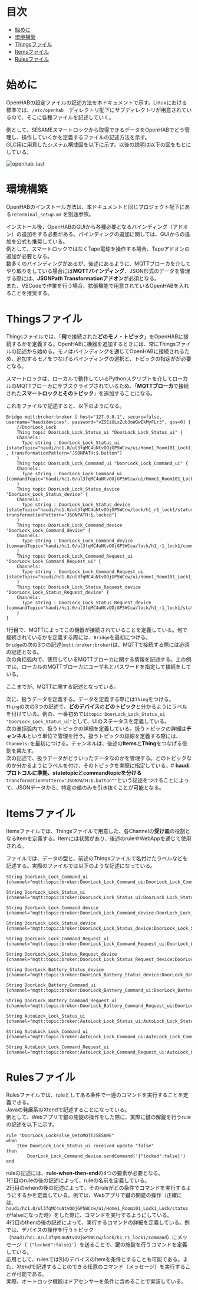 # 目次
- [始めに](#始めに)
- [環境構築](#環境構築)
- [Thingsファイル](#thingsファイル)
- [Itemsファイル](#Itemsファイル)
- [Rulesファイル](#rulesファイル)

# 始めに
OpenHABの設定ファイルの記述方法を本ドキュメントで示す。Linuxにおける標準では、`/etc/openhab`　ディレクトリ配下にサブディレクトリが用意されているので、そこに各種ファイルを記述していく。  

例として、SESAMEスマートロックから取得できるデータをOpenHABでどう管理し、操作していくかを定義するファイルの記述方法を示す。  
GLC用に用意したシステム構成図を以下に示す。以後の説明は以下の図をもとにしている。  

![openhab_last](https://user-images.githubusercontent.com/74150680/158628185-0ce57fe3-fd43-4b76-a3cb-3836e57577bb.jpg)

# 環境構築
OpenHABのインストール方法は、本ドキュメントと同じプロジェクト配下にある`reTerminal_setup.md` を別途参照。  

インストール後、OpenHABのGUIから各種必要となるバインディング（アドオン）の追加をする必要がある。バインディングの追加に関しては、GUIからの追加を公式も推奨している。  
例として、スマートロックではなくTapo電球を操作する場合、Tapoアドオンの追加が必要となる。  
数多くのバインディングがあるが、後述にあるように、MQTTブローカを介してやり取りをしている場合には**MQTTバインディング**、JSON形式のデータを管理する際には、**JSONPath Transformationアドオン**が必須となる。  
また、VSCodeで作業を行う場合、拡張機能で用意されているOpenHABを入れることを推奨する。

# Thingsファイル
Thingsファイルでは、「**何**で接続された**どのモノ・トピック**」をOpenHABに接続するかを定義する。OpenHABに機器を追加するときには、常にThingsファイルの記述から始める。モノはバインディングを通じてOpenHABに接続されるため、追加するモノをつなげるバインディングの選択と、トピックの指定がが必要となる。  

スマートロックは、ローカルで動作しているPythonスクリプトを介してローカルのMQTTブローカにサブスクライブされているため、「**MQTTブローカ**で接続された**スマートロックとそのトピック**」を追加することになる。 

これをファイルで記述すると、以下のようになる。  
```
Bridge mqtt:broker:broker [ host="127.0.0.1", secure=false, username="haudidevices", password="vZSEiULxZub3oWGwEkMyFLr3", qos=0] {
    //DoorLock_Lock
    Thing topic DoorLock_Lock_Status_ui "DoorLock_Lock_Status_ui" {
    Channels:
      Type string : DoorLock_Lock_Status_ui [stateTopic="haudi/hc1.0/ul3fqMC4uNtvOOjGP5WCcw/ui/Home1_Room101_Lock1_Lock/status" , transformationPattern="JSONPATH:$.button"]
    }
    Thing topic DoorLock_Lock_Command_ui "DoorLock_Lock_Command_ui" {
    Channels:
      Type string : DoorLock_Lock_Command_ui [commandTopic="haudi/hc1.0/ul3fqMC4uNtvOOjGP5WCcw/ui/Home1_Room101_Lock1_Lock/command"]
    }
    Thing topic DoorLock_Lock_Status_device "DoorLock_Lock_Status_device" {
    Channels:
      Type string : DoorLock_Lock_Status_device [stateTopic="haudi/hc1.0/ul3fqMC4uNtvOOjGP5WCcw/lock/h1_r1_lock1/status", transformationPattern="JSONPATH:$.locked"]
    }
    Thing topic DoorLock_Lock_Command_device "DoorLock_Lock_Command_device" {
    Channels:
      Type string : DoorLock_Lock_Command_device [commandTopic="haudi/hc1.0/ul3fqMC4uNtvOOjGP5WCcw/lock/h1_r1_lock1/command"]
    }
    Thing topic DoorLock_Lock_Command_Request_ui "DoorLock_Lock_Command_Request_ui" {
    Channels:
      Type string : DoorLock_Lock_Command_Request_ui [stateTopic="haudi/hc1.0/ul3fqMC4uNtvOOjGP5WCcw/ui/Home1_Room101_Lock1_Lock/command_request"]
    }
    Thing topic DoorLock_Lock_Status_Request_device "DoorLock_Lock_Status_Request_device" {
    Channels:
      Type string : DoorLock_Lock_Status_Request_device [commandTopic="haudi/hc1.0/ul3fqMC4uNtvOOjGP5WCcw/lock/h1_r1_lock1/status_request"]
    }
}
```

1行目で、MQTTによってこの機器が接続されていることを定義している。何で接続されているかを定義する際には、`Bridge`を最初につける。  
`Bridge`の次の3つの記述(`mqtt:broker:broker`)は、MQTTで接続する際には必須の記述となる。  
次の角括弧内で、使用しているMQTTブローカに関する情報を記述する。上の例では、ローカルのMQTTブローカにユーザ名とパスワードを指定して接続をしている。  

ここまでが、MQTTに関する記述となっている。  

次に、扱うデータを定義する。データを定義する際には`Thing`をつける。  
`Thing`の次の3つの記述で、**どのデバイス**の**どのトピック**と分かるようにラベルを付けている。例の、一番初めでは`topic DoorLock_Lock_Status_ui "DoorLock_Lock_Status_ui"`として、UIのステータスを定義している。  
次の波括弧内で、扱うトピックの詳細を定義している。扱うトピックの詳細は**チャンネル**という単位で管理を行う。扱うトピックの詳細を定義する際には、`Channels:`を最初につける。チャンネルは、後述の**Items**と**Thing**をつなげる役割を果たす。  
次の記述で、扱うデータがどういったデータなのかを管理する。どのトピックなのか分かるようにラベルを付け、そのトピックを実際に指定している。# **haudiプロトコルに準拠、statetopicとcommandtopicを分ける**  
`transformationPattern="JSONPATH:$.button""`という記述をつけることによって、JSONデータから、特定の値のみを引き抜くことが可能となる。

# Itemsファイル
Itemsファイルでは、Thingsファイルで用意した、各Channelの**受け皿**の役割となるItemを定義する。Itemには状態があり、後述のruleやWebAppを通じて使用される。  

ファイルでは、データの型と、前述のThingsファイルで名付けたラベルなどを記述する。実際のファイルでは以下のような記述になっている。  

```
String DoorLock_Lock_Command_ui {channel="mqtt:topic:broker:DoorLock_Lock_Command_ui:DoorLock_Lock_Command_ui"}

String DoorLock_Lock_Status_ui {channel="mqtt:topic:broker:DoorLock_Lock_Status_ui:DoorLock_Lock_Status_ui"}

String DoorLock_Lock_Command_device {channel="mqtt:topic:broker:DoorLock_Lock_Command_device:DoorLock_Lock_Command_device"}

String DoorLock_Lock_Status_device {channel="mqtt:topic:broker:DoorLock_Lock_Status_device:DoorLock_Lock_Status_device"}

String DoorLock_Lock_Command_Request_ui {channel="mqtt:topic:broker:DoorLock_Lock_Command_Request_ui:DoorLock_Lock_Command_Request_ui"}

String DoorLock_Lock_Status_Request_device {channel="mqtt:topic:broker:DoorLock_Lock_Status_Request_device:DoorLock_Lock_Status_Request_device"}

String DoorLock_Battery_Status_device {channel="mqtt:topic:broker:DoorLock_Battery_Status_device:DoorLock_Battery_Status_device"}

String DoorLock_Battery_Command_ui {channel="mqtt:topic:broker:DoorLock_Battery_Command_ui:DoorLock_Battery_Command_ui"}

String DoorLock_Battery_Command_Request_ui {channel="mqtt:topic:broker:DoorLock_Battery_Command_Request_ui:DoorLock_Battery_Command_Request_ui"}

String AutoLock_Lock_Status_ui {channel="mqtt:topic:broker:AutoLock_Lock_Status_ui:AutoLock_Lock_Status_ui"}

String AutoLock_Lock_Command_ui {channel="mqtt:topic:broker:AutoLock_Lock_Command_ui:AutoLock_Lock_Command_ui"}

String AutoLock_Lock_Command_Request_ui {channel="mqtt:topic:broker:AutoLock_Lock_Command_Request_ui:AutoLock_Lock_Command_Request_ui"}
```

# Rulesファイル
Rulesファイルでは、ruleとしてある条件で一連のコマンドを実行することを定義できる。  
Javaの発展系のXtendで記述することになっている。  
例として、Webアプリで鍵の施錠の操作をした際に、実際に鍵の解錠を行うruleの記述を以下に示す。  

```
rule "DoorLock_LockFalse_OHtoMQTT2SESAME"
when
    Item DoorLock_Lock_Status_ui received update "false"
then
        DoorLock_Lock_Command_device.sendCommand('{"locked":false}')
end
```

ruleの記述には、**rule-when-then-end**の4つの要素が必要となる。  
1行目のruleの後の記述によって、ruleの名前を定義している。  
2行目のwhenの後の記述によって、そのruleがどの条件でコマンドを実行するようにするかを定義している。例では、Webアプリで鍵の開錠の操作（正確には、`haudi/hc1.0/ul3fqMC4uNtvOOjGP5WCcw/ui/Home1_Room101_Lock1_Lock/status`がfalseになった時）をした際に、コマンドを実行するようにしている。  
4行目のthenの後の記述によって、実行するコマンドの詳細を定義している。例では、デバイスの操作を行うトピック（`haudi/hc1.0/ul3fqMC4uNtvOOjGP5WCcw/lock/h1_r1_lock1/command`）にメッセージ（`'{"locked":false}'`）を送ることで、鍵の施錠を行うコマンドを定義している。  
応用として、rulesでは別のデバイスのItemを条件とすることも可能である。また、Xtendで記述することのできる任意のコマンド（メッセージ）を実行することが可能である。  
実際、オートロック機能はドアセンサーを条件に含めることで実装している。  
